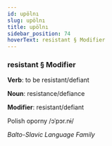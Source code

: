 ```yaml
---
id: upölnı
slug: upölnı
title: upölnı
sidebar_position: 74
hoverText: resistant § Modifier
---
```


### resistant § Modifier

**Verb**: to be resistant/defiant

**Noun**: resistance/defiance

**Modifier**: resistant/defiant

Polish oporny /ɔˈpɔr.nɨ/

*Balto-Slavic Language Family*